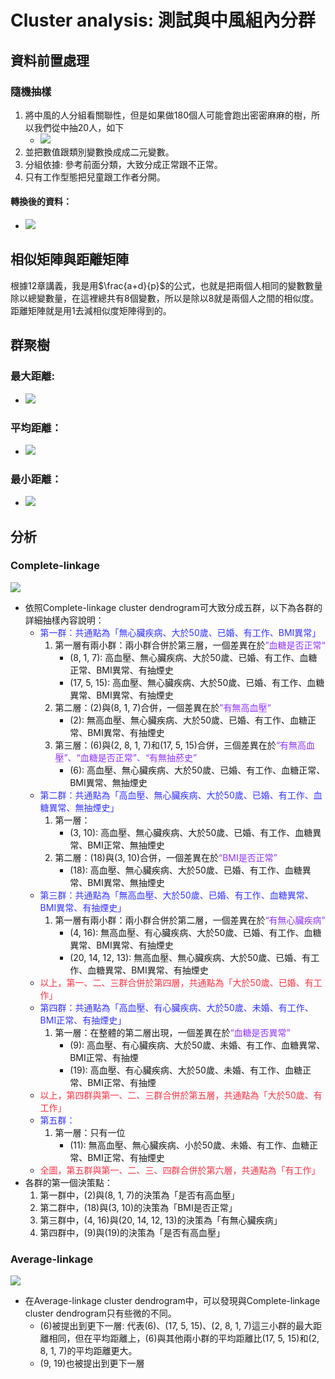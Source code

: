 Cluster analysis: 測試與中風組內分群
=======================
## 資料前置處理
### 隨機抽樣
1. 將中風的人分組看關聯性，但是如果做180個人可能會跑出密密麻麻的樹，所以我們從中抽20人，如下
   - ![](https://i.imgur.com/NQ4NJXL.jpg)
2. 並把數值跟類別變數換成成二元變數。
3. 分組依據: 參考前面分類，大致分成正常跟不正常。
4.  只有工作型態把兒童跟工作者分開。
#### 轉換後的資料：
  - ![](https://i.imgur.com/nYT6ZYx.png)

## 相似矩陣與距離矩陣
根據12章講義，我是用$\frac{a+d}{p}$的公式，也就是把兩個人相同的變數數量除以總變數量，在這裡總共有8個變數，所以是除以8就是兩個人之間的相似度。距離矩陣就是用1去減相似度矩陣得到的。

## 群聚樹
### 最大距離:
   - ![](https://i.imgur.com/uROuQjN.png)
### 平均距離：
   - ![](https://i.imgur.com/Bv95vx7.png)
### 最小距離：
   - ![](https://i.imgur.com/tDTuB0s.png)

## 分析
### Complete-linkage
![](https://i.imgur.com/CLfsYmG.png)
* 依照Complete-linkage cluster dendrogram可大致分成五群，以下為各群的詳細抽樣內容說明：
    * <font color="#3433FF">第一群：共通點為「無心臟疾病、大於50歲、已婚、有工作、BMI異常」</font>
        1. 第一層有兩小群：兩小群合併於第三層，一個差異在於<font color="#9133FF">”血糖是否正常“</font>
            - (8, 1, 7): 高血壓、無心臟疾病、大於50歲、已婚、有工作、血糖正常、BMI異常、有抽煙史
            - (17, 5, 15): 高血壓、無心臟疾病、大於50歲、已婚、有工作、血糖異常、BMI異常、有抽煙史
        2. 第二層：(2)與(8, 1, 7)合併，一個差異在於<font color="#9133FF">”有無高血壓“</font>
            - (2): 無高血壓、無心臟疾病、大於50歲、已婚、有工作、血糖正常、BMI異常、有抽煙史
        3. 第三層：(6)與(2, 8, 1, 7)和(17, 5, 15)合併，三個差異在於<font color="#9133FF">“有無高血壓”、“血糖是否正常”、“有無抽菸史”</font>
            - (6): 高血壓、無心臟疾病、大於50歲、已婚、有工作、血糖正常、BMI異常、無抽煙史
    * <font color="#3433FF">第二群：共通點為「高血壓、無心臟疾病、大於50歲、已婚、有工作、血糖異常、無抽煙史」</font>
        1. 第一層：
            - (3, 10): 高血壓、無心臟疾病、大於50歲、已婚、有工作、血糖異常、BMI正常、無抽煙史
        2. 第二層：(18)與(3, 10)合併，一個差異在於<font color="#9133FF">“BMI是否正常”</font>
            - (18): 高血壓、無心臟疾病、大於50歲、已婚、有工作、血糖異常、BMI異常、無抽煙史
    * <font color="#3433FF">第三群：共通點為「無高血壓、大於50歲、已婚、有工作、血糖異常、BMI異常、有抽煙史」</font>
        1. 第一層有兩小群：兩小群合併於第二層，一個差異在於<font color="#9133FF">“有無心臟疾病”</font>
           - (4, 16): 無高血壓、有心臟疾病、大於50歲、已婚、有工作、血糖異常、BMI異常、有抽煙史
           - (20, 14, 12, 13): 無高血壓、無心臟疾病、大於50歲、已婚、有工作、血糖異常、BMI異常、有抽煙史
    * <font color="F83344">以上，第一、二、三群合併於第四層，共通點為「大於50歲、已婚、有工作」</font>
    *  <font color="#3433FF">第四群：共通點為「高血壓、有心臟疾病、大於50歲、未婚、有工作、BMI正常、有抽煙史」</font>
        1. 第一層：在整體的第二層出現，一個差異在於<font color="#9133FF">“血糖是否異常”</font>
            - (9): 高血壓、有心臟疾病、大於50歲、未婚、有工作、血糖異常、BMI正常、有抽煙
            - (19): 高血壓、有心臟疾病、大於50歲、未婚、有工作、血糖正常、BMI正常、有抽煙
    * <font color="F83344">以上，第四群與第一、二、三群合併於第五層，共通點為「大於50歲、有工作」</font>
    * <font color="#3433FF">第五群：</font>
        1. 第一層：只有一位
            - (11): 無高血壓、無心臟疾病、小於50歲、未婚、有工作、血糖正常、BMI正常、有抽煙史
    * <font color="F83344">全圖，第五群與第一、二、三、四群合併於第六層，共通點為「有工作」</font>
* 各群的第一個決策點：
    1. 第一群中，(2)與(8, 1, 7)的決策為「是否有高血壓」
    2. 第二群中，(18)與(3, 10)的決策為「BMI是否正常」
    3. 第三群中，(4, 16)與(20, 14, 12, 13)的決策為「有無心臟疾病」
    4. 第四群中，(9)與(19)的決策為「是否有高血壓」

### Average-linkage
![](https://i.imgur.com/YEtZkus.png)
* 在Average-linkage cluster dendrogram中，可以發現與Complete-linkage cluster dendrogram只有些微的不同。
    - (6)被提出到更下一層: 代表(6)、(17, 5, 15)、(2, 8, 1, 7)這三小群的最大距離相同，但在平均距離上，(6)與其他兩小群的平均距離比(17, 5, 15)和(2, 8, 1, 7)的平均距離更大。
    - (9, 19)也被提出到更下一層

